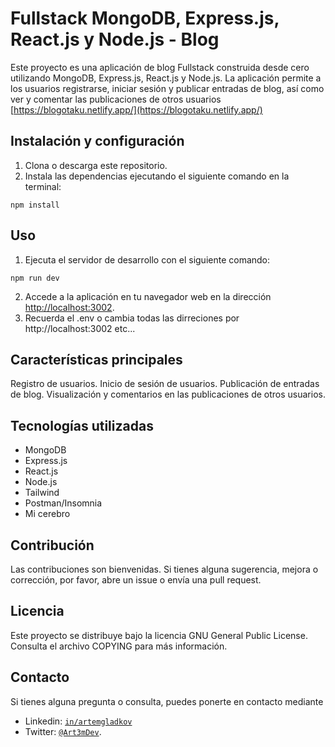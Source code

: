 # Fullstack MongoDB, Express.js, React.js y Node.js - Blog

Este proyecto es una aplicación de blog Fullstack construida desde cero utilizando MongoDB, Express.js, React.js y Node.js. La aplicación permite a los usuarios registrarse, iniciar sesión y publicar entradas de blog, así como ver y comentar las publicaciones de otros usuarios [https://blogotaku.netlify.app/](https://blogotaku.netlify.app/)

## Instalación y configuración

1. Clona o descarga este repositorio.
2. Instala las dependencias ejecutando el siguiente comando en la terminal:

`npm install`

## Uso

1. Ejecuta el servidor de desarrollo con el siguiente comando:

`npm run dev`

2. Accede a la aplicación en tu navegador web en la dirección [http://localhost:3002](http://localhost:3002).
3. Recuerda el .env o cambia todas las dirreciones por http://localhost:3002 etc...

## Características principales

Registro de usuarios.
Inicio de sesión de usuarios.
Publicación de entradas de blog.
Visualización y comentarios en las publicaciones de otros usuarios.

## Tecnologías utilizadas

- MongoDB
- Express.js
- React.js
- Node.js
- Tailwind
- Postman/Insomnia
- Mi cerebro

## Contribución

Las contribuciones son bienvenidas. Si tienes alguna sugerencia, mejora o corrección, por favor, abre un issue o envía una pull request.

## Licencia

Este proyecto se distribuye bajo la licencia GNU General Public License. Consulta el archivo COPYING para más información.

## Contacto

Si tienes alguna pregunta o consulta, puedes ponerte en contacto mediante

- Linkedin: [`in/artemgladkov`](https://www.linkedin.com/in/artemgladkov/)
- Twitter: [`@Art3mDev`](https://twitter.com/Art3mDev).
